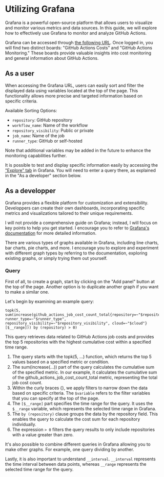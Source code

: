 # Utilizing Grafana

Grafana is a powerful open-source platform that allows users to visualize
and monitor various metrics and data sources. In this guide, we will
explore how to effectively use Grafana to monitor and analyze GitHub Actions.

Grafana can be accessed through
[the following URL](https://mon.scality.net/grafana/d/WidbLgPnk/).
Once logged in, you will find two distinct boards: "GitHub Actions Costs"
and "GitHub Actions Monitoring." These boards provide valuable insights
into cost monitoring and general information about GitHub Actions.

## As a user

When accessing the Grafana URL, users can easily sort and filter the displayed
data using variables located at the top of the page. This functionality
allows more precise and targeted information based on specific criteria.

Available Sorting Options:

- `repository`: GitHub repository
- `workflow_name`: Name of the workflow
- `repository_visibility`: Public or private
- `job_name`: Name of the job
- `runner_type`: GitHub or self-hosted

Note that additional variables may be added in the future to enhance the
monitoring capabilities further.

It is possible to test and display specific information easily by
accessing the ["Explore" tab](https://mon.scality.net/grafana/explore)
in Grafana. You will need to enter a query there, as explained in
the "As a developer" section below.

## As a developper

Grafana provides a flexible platform for customization and extensibility.
Developpers can create their own dashboards, incorporating specific metrics and
visualizations tailored to their unique requirements.

I will not provide a comprehensive guide on Grafana; instead, I will
focus on key points to help you get started. I encourage you to refer
to [Grafana's documentation](https://grafana.com/docs/grafana/latest/dashboards/)
for more detailed information.

There are various types of graphs available in Grafana, including line charts,
bar charts, pie charts, and more. I encourage you to explore and experiment
with different graph types by referring to the documentation, exploring
existing graphs, or simply trying them out yourself.

### Query

First of all, to create a graph, start by clicking on the "Add panel" button
at the top of the page. Another option is to duplicate another graph if
you want to make a similar one.

Let's begin by examining an example query:

```
topk(5, sum(increase(github_actions_job_cost_count_total{repository=~"$repository", runner_type=~"$runner_type", repository_visibility=~"$repository_visibility", cloud=~"$cloud"}[$__range])) by (repository) > 0)
```

This query retrieves data related to GitHub Actions job costs and
provides the top 5 repositories with the highest cumulative cost
within a specified time range.

1. The query starts with the topk(5, ...) function, which returns the
top 5 values based on a specified metric or condition.
2. The sum(increase(...)) part of the query calculates the cumulative
sum of the specified metric. In our example, it calculates the
cumulative sum of the github_actions_job_cost_count_total metric,
representing the total job cost count.
3. Within the curly braces {}, we apply filters to narrow down the
data based on specific criteria. The `$variable` refers to the filter
variables that you can specify at the top of the page.
4. The `[$__range]` part specifies the time range for the query.
It uses the `$__range` variable, which represents the selected time
range in Grafana.
5. The `by (repository)` clause groups the data by the repository field.
This enables the query to calculate the cost sum for each repository individually.
6. The expression `> 0` filters the query results to only include
repositories with a value greater than zero.

It's also possible to combine different queries in Grafana allowing you
to make other graphs. For example, one query dividing by another.

Lastly, it is also important to understand `__interval`. `__interval`
represents the time interval between data points, whereas `__range`
represents the selected time range for the query.
